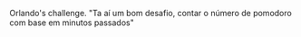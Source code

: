 Orlando's challenge.
"Ta aí um bom desafio, contar o número de pomodoro com base em minutos passados" 

